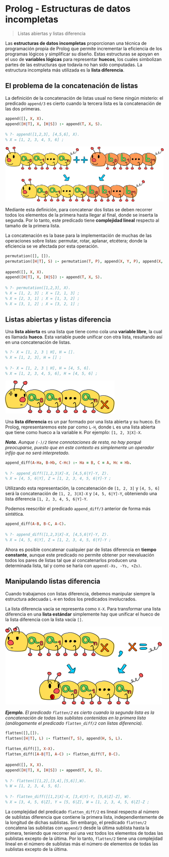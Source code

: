 # Prolog - Estructuras de datos incompletas
> Listas abiertas y listas diferencia

Las **estructuras de datos incompletas** proporcionan una técnica de programación propia de Prolog que permite incrementar la eficiencia de los programas lógicos y simplificar su diseño. Estas estructuras se apoyan en el uso de **variables lógicas** para representar **huecos**, los cuales simbolizan partes de las estructuras que todavía no han sido computadas. La estructura incompleta más utilizada es la **lista diferencia**.

## El problema de la concatenación de listas

La definición de la concatenación de listas usual no tiene ningún misterio: el predicado `append/3` es cierto cuando la tercera lista es la concatenación de las dos primeras.

```prolog
append([], X, X).
append([H|T], X, [H|S]) :- append(T, X, S).

% ?- append([1,2,3], [4,5,6], X).
% X = [1, 2, 3, 4, 5, 6] ;
```

![append/3](https://github.com/jariazavalverde/blog/blob/master/img/01-02.png)

Mediante esta definición, para concatenar dos listas se deben recorrer todos los elementos de la primera hasta llegar al final, donde se inserta la segunda. Por lo tanto, este predicado tiene **complejidad lineal** respecto al tamaño de la primera lista.

La concatenación es la base para la implementación de muchas de las operaciones sobre listas: permutar, rotar, aplanar, etcétera; donde la eficiencia se ve afectada por esta operación.

```prolog
permutation([], []).
permutation([H|T], S) :- permutation(T, P), append(X, Y, P), append(X, [H|Y], S).

append([], X, X).
append([H|T], X, [H|S]) :- append(T, X, S).

% ?- permutation([1,2,3], X).
% X = [1, 2, 3] ; X = [2, 1, 3] ;
% X = [2, 3, 1] ; X = [1, 3, 2] ;
% X = [3, 1, 2] ; X = [3, 2, 1] ;
```

## Listas abiertas y listas diferencia

Una **lista abierta** es una lista que tiene como cola una **variable libre**, la cual es llamada **hueco**. Esta variable puede unificar con otra lista, resultando así en una concatenación de listas.

```prolog
% ?- X = [1, 2, 3 | H], H = [].
% X = [1, 2, 3], H = [] ;

% ?- X = [1, 2, 3 | H], H = [4, 5, 6].
% X = [1, 2, 3, 4, 5, 6], H = [4, 5, 6] ;
```

![Lista abierta](https://github.com/jariazavalverde/blog/blob/master/img/01-03.png)

Una **lista diferencia** es un par formado por una lista abierta y su hueco. En Prolog, representaremos este par como `L-H`, donde `L` es una lista abierta que tiene como hueco a la variable `H`. Por ejemplo: `[1, 2, 3|X]-X`.

***Nota.*** *Aunque `(-)/2` tiene connotaciones de resta, no hay porqué preocuparse, puesto que en este contexto es simplemente un operador infijo que no será interpretado.*

```prolog
append_diff(A-Ha, B-Hb, C-Hc) :- Ha = B, C = A, Hc = Hb.

% ?- append_diff([1,2,3|X]-X, [4,5,6|Y]-Y, Z).
% X = [4, 5, 6|Y], Z = [1, 2, 3, 4, 5, 6|Y]-Y ;
```

Utilizando esta representación, la concatenación de `[1, 2, 3]` y `[4, 5, 6]` será la concatenación de `[1, 2, 3|X]-X` y `[4, 5, 6|Y]-Y`, obteniendo una lista diferencia `[1, 2, 3, 4, 5, 6|Y]-Y`.

Podemos reescribir el predicado `append_diff/3` anterior de forma más sintética.

```prolog
append_diff(A-B, B-C, A-C).

% ?- append_diff([1,2,3|X]-X, [4,5,6|Y]-Y, Z).
% X = [4, 5, 6|Y], Z = [1, 2, 3, 4, 5, 6|Y]-Y ;
```

Ahora es posible concatenar cualquier par de listas diferencia en **tiempo constante**, aunque este predicado no permite obtener por reevaluación todos los pares de listas tal que al concatenarlos producen una determinada lista, tal y como se haría con `append(-Xs, -Ys, +Zs)`.

## Manipulando listas diferencia

Cuando trabajamos con listas diferencia, debemos manipular siempre la estructura adecuada `L-H` en todos los predicados involucrados.

La lista diferencia vacía se representa como `X-X`. Para transformar una lista diferencia en una **lista estándar** simplemente hay que unificar el hueco de la lista diferencia con la lista vacía `[]`.

![De lista diferencia a lista estándar](https://github.com/jariazavalverde/blog/blob/master/img/01-04.png)

***Ejemplo.*** *El predicado `flatten/2` es cierto cuando la segunda lista es la concatenación de todas las sublistas contenidas en la primera lista (análogamente el predicado `flatten_diff/2` con listas diferencia).*

```prolog
flatten([],[]).
flatten([H|T], L) :- flatten(T, S), append(H, S, L).

flatten_diff([], X-X).
flatten_diff([A-B|T], A-C) :- flatten_diff(T, B-C).

append([], X, X).
append([H|T], X, [H|S]) :- append(T, X, S).

% ?- flatten([[1,2],[3,4],[5,6]],W).
% W = [1, 2, 3, 4, 5, 6].

% ?- flatten_diff([[1,2|X]-X, [3,4|Y]-Y, [5,6|Z]-Z], W).
% X = [3, 4, 5, 6|Z], Y = [5, 6|Z], W = [1, 2, 3, 4, 5, 6|Z]-Z ;
```

La complejidad del predicado `flatten_diff/2` es lineal respecto al número de sublistas diferencia que contiene la primera lista, independientemente de la longitud de dichas sublistas. Sin embargo, el predicado `flatten/2` concatena las sublistas con `append/3` desde la última sublista hasta la primera, teniendo que recorrer así una vez todos los elementos de todas las sublistas excepto de la última. Por lo tanto, `flatten/2` tiene una complejidad lineal en el número de sublistas más el número de elementos de todas las sublistas excepto de la última.